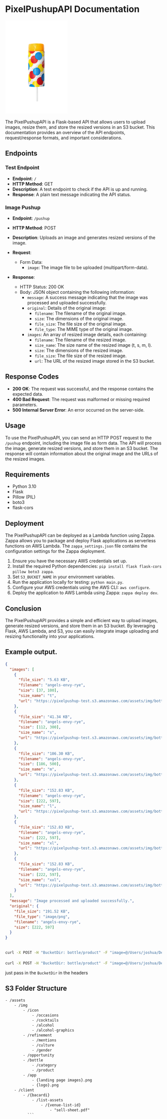 # PixelPushupAPI Documentation

![Image Alt Text](images/pushup.webp)

The PixelPushupAPI is a Flask-based API that allows users to upload images, resize them, and store the resized versions in an S3 bucket. This documentation provides an overview of the API endpoints, request/response formats, and important considerations.

## Endpoints

### Test Endpoint

- **Endpoint**: `/`
- **HTTP Method**: GET
- **Description**: A test endpoint to check if the API is up and running.
- **Response**: A plain text message indicating the API status.

### Image Pushup

- **Endpoint**: `/pushup`
- **HTTP Method**: POST
- **Description**: Uploads an image and generates resized versions of the image.
- **Request**:

  - Form Data:
    - `image`: The image file to be uploaded (multipart/form-data).

- **Response**:
  - HTTP Status: 200 OK
  - Body: JSON object containing the following information:
    - `message`: A success message indicating that the image was processed and uploaded successfully.
    - `original`: Details of the original image:
      - `filename`: The filename of the original image.
      - `size`: The dimensions of the original image.
      - `file_size`: The file size of the original image.
      - `file_type`: The MIME type of the original image.
    - `images`: An array of resized image details, each containing:
      - `filename`: The filename of the resized image.
      - `size_name`: The size name of the resized image (t, s, m, l).
      - `size`: The dimensions of the resized image.
      - `file_size`: The file size of the resized image.
      - `url`: The URL of the resized image stored in the S3 bucket.

## Response Codes

- **200 OK**: The request was successful, and the response contains the expected data.
- **400 Bad Request**: The request was malformed or missing required parameters.
- **500 Internal Server Error**: An error occurred on the server-side.

## Usage

To use the PixelPushupAPI, you can send an HTTP POST request to the `/pushup` endpoint, including the image file as form data. The API will process the image, generate resized versions, and store them in an S3 bucket. The response will contain information about the original image and the URLs of the resized images.

## Requirements

- Python 3.10
- Flask
- Pillow (PIL)
- boto3
- flask-cors

## Deployment

The PixelPushupAPI can be deployed as a Lambda function using Zappa. Zappa allows you to package and deploy Flask applications as serverless functions on AWS Lambda. The `zappa_settings.json` file contains the configuration settings for the Zappa deployment.

1. Ensure you have the necessary AWS credentials set up.
2. Install the required Python dependencies: `pip install flask flask-cors pillow boto3 zappa`.
3. Set `S3_BUCKET_NAME` in your environment variables.
4. Run the application locally for testing: `python main.py`.
5. Configure your AWS credentials using the AWS CLI: `aws configure`.
6. Deploy the application to AWS Lambda using Zappa: `zappa deploy dev`.

## Conclusion

The PixelPushupAPI provides a simple and efficient way to upload images, generate resized versions, and store them in an S3 bucket. By leveraging Flask, AWS Lambda, and S3, you can easily integrate image uploading and resizing functionality into your applications.

## Example output.

```json
{
  "images": [
    {
      "file_size": "5.63 KB",
      "filename": "angels-envy-rye",
      "size": [37, 100],
      "size_name": "t",
      "url": "https://pixelpushup-test.s3.amazonaws.com/assets/img/bottle/product/angels-envy-rye/t.webp"
    },
    {
      "file_size": "41.34 KB",
      "filename": "angels-envy-rye",
      "size": [112, 300],
      "size_name": "s",
      "url": "https://pixelpushup-test.s3.amazonaws.com/assets/img/bottle/product/angels-envy-rye/s.webp"
    },
    {
      "file_size": "106.30 KB",
      "filename": "angels-envy-rye",
      "size": [186, 500],
      "size_name": "m",
      "url": "https://pixelpushup-test.s3.amazonaws.com/assets/img/bottle/product/angels-envy-rye/m.webp"
    },
    {
      "file_size": "152.83 KB",
      "filename": "angels-envy-rye",
      "size": [222, 597],
      "size_name": "l",
      "url": "https://pixelpushup-test.s3.amazonaws.com/assets/img/bottle/product/angels-envy-rye/l.webp"
    },
    {
      "file_size": "152.83 KB",
      "filename": "angels-envy-rye",
      "size": [222, 597],
      "size_name": "xl",
      "url": "https://pixelpushup-test.s3.amazonaws.com/assets/img/bottle/product/angels-envy-rye/xl.webp"
    },
    {
      "file_size": "152.83 KB",
      "filename": "angels-envy-rye",
      "size": [222, 597],
      "size_name": "xxl",
      "url": "https://pixelpushup-test.s3.amazonaws.com/assets/img/bottle/product/angels-envy-rye/xxl.webp"
    }
  ],
  "message": "Image processed and uploaded successfully.",
  "original": {
    "file_size": "191.52 KB",
    "file_type": "image/png",
    "filename": "angels-envy-rye",
    "size": [222, 597]
  }
}
```

```sh

curl -X POST -H "BucketDir: bottle/product" -F "image=@/Users/joshua/Desktop/angels-envy-rye.png" http://127.0.0.1:5000/pushup | jq

curl -X POST -H "BucketDir: bottle/product" -F "image=@/Users/joshua/Desktop/angels-envy-rye.png" https://knadac9lf1.execute-api.us-east-1.amazonaws.com/dev/pushup | jq

```

just pass in the `BucketDir` in the headers

## S3 Folder Structure

````
- /assets
	- /img
		- /icon
			- /occasions
			- /cocktails
			- /alcohol
			- /alcohol-graphics
		- /refinement
			- /mentions
			- /culture
			- /gender
		- /opportunity
		- /bottle
			- /category
			- /product
		- /app
			- {landing page images}.png
			- {logo}.png
	- /client
		- /{bacardi}
			- /list-assets
				- /{venue-list-id}
					- "sell-sheet.pdf"
          ```
````

